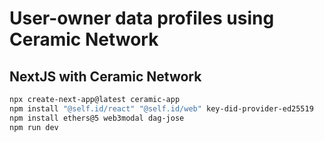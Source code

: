 # User-owner data profiles using Ceramic Network

## NextJS with Ceramic Network

```bash
npx create-next-app@latest ceramic-app
npm install "@self.id/react" "@self.id/web" key-did-provider-ed25519
npm install ethers@5 web3modal dag-jose
npm run dev
```